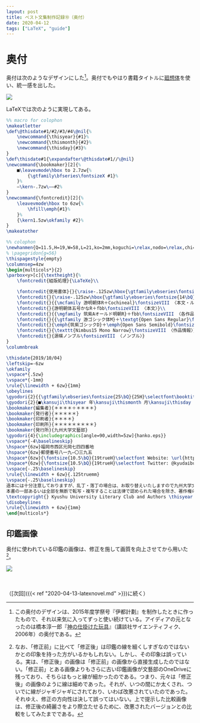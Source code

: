 ```yaml
---
layout: post
title: ベスト文集制作記録⑩（奥付）
date: 2020-04-12
tags: ["LaTeX", "guide"]
---
```


# 奥付
奥付は次のようなデザインにした[^colophon]。奥付でもやはり書籍タイトルに[廻想体](https://moji-waku.com/kaiso/)を使い、統一感を出した。

[^colophon]: この奥付のデザインは、2015年度学祭号『伊都計劃』を制作したときに作ったもので、それ以来気に入ってずっと使い続けている。アイディアの元となったのは橋本淳一郎『[神の仕掛けた玩具](https://www.hanmoto.com/bd/isbn/9784061542914)』（講談社サイエンティフィク、2006年）の奥付である。

![](/latex/assets/img/2020-04-12.png)

LaTeXでは次のように実現してある。

```latex
%% macro for colophon
\makeatletter
\def\@thisdate#1/#2/#3/#4\@nil{%
    \newcommand{\thisyear}{#1}%
    \newcommand{\thismonth}{#2}%
    \newcommand{\thisday}{#3}%
}
\def\thisdate#1{\expandafter\@thisdate#1//\@nil}
\newcommand{\bookmaker}[2]{%
    ■\leavevmode\hbox to 2.7zw{%
        {\gtfamily\bfseries\fontsizeX #1}%
    }%
    ―\kern-.7zw\――#2%
}
\newcommand{\fontcredit}[2]{%
    \leavevmode\hbox to 6zw{%
        \hfill\emph{#1}%
    }%
    {\kern1.5zw\okfamily #2}%
}
\makeatother

%% colophon
\newhanmen{Q=11.5,H=19,W=58,L=21,ko=2mm,koguchi=\relax,nodo=\relax,chi=16.4375mm,tate}
% \pagegridon{g=56}
\thispagestyle{empty}
\columnsep=4zw
\begin{multicols*}{2}
\parbox<y>[c]{\textheight}{%
    \fontcredit{組版処理}{\LaTeXe}\\

    \fontcredit{使用書体}{}{\raise-.125zw\hbox{\gtfamily\ebseries\fontsize{14\bQ}{19H}\selectfont \kern-.1zw 廻\kern-.25zw 想\kern-.25zw 体}＋{\agencyfb Agency FB}\fontsizeVIII 〈表紙〉}\\
    \fontcredit{}{\raise-.125zw\hbox{\gtfamily\ebseries\fontsize{14\bQ}{19H}\selectfont \kern-.1zw 廻\kern-.25zw 想\kern-.25zw 体}＋{\classico Classico}\fontsizeVIII 〈ロゴ〉}\\
    \fontcredit{}{{\mcfamily 游明朝体R＋Cochineal}\fontsizeVIII 〈本文・ルビ・柱〉}\\
    \fontcredit{}{游明朝体五号かなR＋fbb\fontsizeVIII 〈本文〉}\\
    \fontcredit{}{{\mgfamily 筑紫Aオールド明朝R}＋fbb\fontsizeVIII 〈各作品タイトル〉}\\
    \fontcredit{}{{\gtfamily 游ゴシック体M}＋\textgt{Open Sans Regular}\fontsizeVIII 〈見出し・作品情報〉}\\
    \fontcredit{}{\emph{筑紫ゴシックD}＋\emph{Open Sans Semibold}\fontsizeVIII 〈強調・小見出し〉}\\
    \fontcredit{}{\texttt{Nimbus15 Mono Narrow}\fontsizeVIII 〈作品情報〉}\\
    \fontcredit{}{源暎ノンブル\fontsizeVIII 〈ノンブル〉}
}
\columnbreak

\thisdate{2019/10/04}
\leftskip=-6zw
\okfamily
\vspace*{.5zw}
\vspace*{-1mm}
\rule{\linewidth + 6zw}{1mm}
\obeylines
\gyodori{2}{{\gtfamily\ebseries\fontsize{25\bQ}{25H}\selectfont\booktitlename}\kern.25zw{\fontsizeIX ［きゅうだいぶんがく］}}
\gyodori{2}{■\kansuji\thisyear 年\kansuji\thismonth 月\kansuji\thisday 日　第一版第一刷発行}
\bookmaker{編集者}{＊＊＊＊＋＊＊＊＊}
\bookmaker{発行者}{＊＊＊＊＊}
\bookmaker{印刷者}{＊＊＊＊}
\bookmaker{印刷所}{＊＊＊＊＊＊＊＊＊}
\bookmaker{発行所}{九州大学文藝部}
\gyodori{4}{\includegraphics[angle=90,width=5zw]{hanko.eps}}
\vspace*{-4\baselineskip}
\hspace*{6zw}福岡市西区元岡七四四番地
\hspace*{6zw}郵便番号八一九―〇三九五
\hspace*{6zw}{\fontsize{10.5\bQ}{19trueH}\selectfont Website: \url{https://kyudai-bungeiclub.wixsite.com/kyudai-bungei}}
\hspace*{6zw}{\fontsize{10.5\bQ}{19trueH}\selectfont Twitter: @kyudaibungei}
\vspace{-.25\baselineskip}
\rule{\linewidth + 6zw}{.125truemm}
\vspace{-.25\baselineskip}
造本には十分注意しておりますが、乱丁・落丁の場合は、お取り替えいたしますので九州大学文藝部までご連絡ください。
本書の一部あるいは全部を無断で転写・複写することは法律で認められた場合を除き、著作権の侵害にあたります。
\textcopyright{} Kyushu University Literary Club and Authors \thisyear \hfill Printed in Japan
\disobeylines
\rule{\linewidth + 6zw}{1mm}
\end{multicols*}
```

## 印鑑画像
奥付に使われている印鑑の画像は、修正を施して画質を向上させてから用いた[^inkan]。

[^inkan]: なお、「修正前」に比べて「修正後」は印鑑の線を細くしすぎなのではないかとの印象を持った方がいるかもしれない。しかし、その印象は誤っている。実は、「修正後」の画像は「修正前」の画像から直接生成したのではない。「修正前」とある画像よりもさらに古い印鑑画像が文藝部のOneDriveに残っており、そちらはもっと線が細かったのである。つまり、元々は「修正後」の画像のように線は細めであった。それが、いつの間にか太くされ、ついでに線がジャギジャギにされており、いわば改悪されていたのであった。それゆえ、修正の方向性は決して誤ってはいない。上で提示した比較画像は、修正後の綺麗さをより際立たせるために、改悪されたバージョンとの比較をしてみたまでである。

![](/latex/assets/img/2020-04-12a.jpg)

　

（[次回]({{< ref "2020-04-13-latexnovel.md" >}})に続く）
